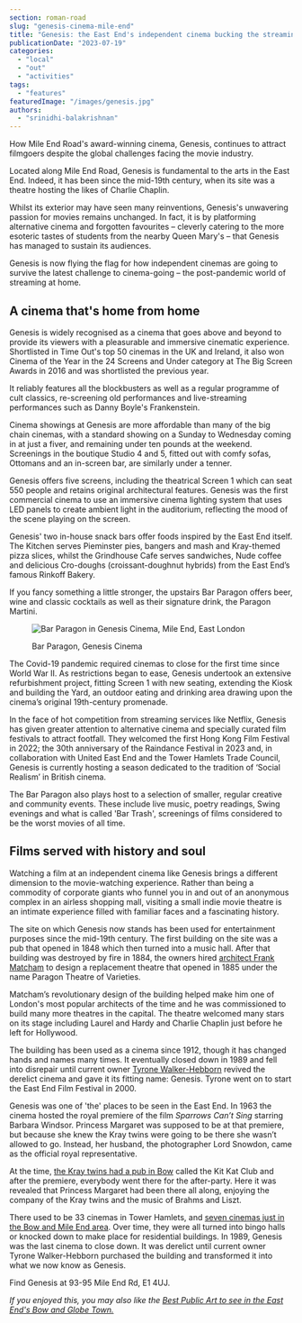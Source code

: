 ```yaml
---
section: roman-road
slug: "genesis-cinema-mile-end"
title: "Genesis: the East End's independent cinema bucking the streaming trend"
publicationDate: "2023-07-19"
categories: 
  - "local"
  - "out"
  - "activities"
tags: 
  - "features"
featuredImage: "/images/genesis.jpg"
authors: 
  - "srinidhi-balakrishnan"
---
```


How Mile End Road's award-winning cinema, Genesis, continues to attract filmgoers despite the global challenges facing the movie industry.

Located along Mile End Road, Genesis is fundamental to the arts in the East End. Indeed, it has been since the mid-19th century, when its site was a theatre hosting the likes of Charlie Chaplin.

Whilst its exterior may have seen many reinventions, Genesis's unwavering passion for movies remains unchanged. In fact, it is by platforming alternative cinema and forgotten favourites – cleverly catering to the more esoteric tastes of students from the nearby Queen Mary's – that Genesis has managed to sustain its audiences.

Genesis is now flying the flag for how independent cinemas are going to survive the latest challenge to cinema-going – the post-pandemic world of streaming at home.

## A cinema that's home from home

Genesis is widely recognised as a cinema that goes above and beyond to provide its viewers with a pleasurable and immersive cinematic experience. Shortlisted in Time Out's top 50 cinemas in the UK and Ireland, it also won Cinema of the Year in the 24 Screens and Under category at The Big Screen Awards in 2016 and was shortlisted the previous year.

It reliably features all the blockbusters as well as a regular programme of cult classics, re-screening old performances and live-streaming performances such as Danny Boyle's Frankenstein.

Cinema showings at Genesis are more affordable than many of the big chain cinemas, with a standard showing on a Sunday to Wednesday coming in at just a fiver, and remaining under ten pounds at the weekend. Screenings in the boutique Studio 4 and 5, fitted out with comfy sofas, Ottomans and an in-screen bar, are similarly under a tenner.

Genesis offers five screens, including the theatrical Screen 1 which can seat 550 people and retains original architectural features. Genesis was the first commercial cinema to use an immersive cinema lighting system that uses LED panels to create ambient light in the auditorium, reflecting the mood of the scene playing on the screen.

Genesis' two in-house snack bars offer foods inspired by the East End itself. The Kitchen serves Pieminster pies, bangers and mash and Kray-themed pizza slices, whilst the Grindhouse Cafe serves sandwiches, Nude coffee and delicious Cro-doughs (croissant-doughnut hybrids) from the East End’s famous Rinkoff Bakery.

If you fancy something a little stronger, the upstairs Bar Paragon offers beer, wine and classic cocktails as well as their signature drink, the Paragon Martini.

<figure>

![Bar Paragon in Genesis Cinema, Mile End, East London](/images/Bar-Paragon-Genesis-Cinema-Mile-End-East-London.jpg)

<figcaption>

Bar Paragon, Genesis Cinema

</figcaption>

</figure>

The Covid-19 pandemic required cinemas to close for the first time since World War II. As restrictions began to ease, Genesis undertook an extensive refurbishment project, fitting Screen 1 with new seating, extending the Kiosk and building the Yard, an outdoor eating and drinking area drawing upon the cinema’s original 19th-century promenade. 

In the face of hot competition from streaming services like Netflix, Genesis has given greater attention to alternative cinema and specially curated film festivals to attract footfall. They welcomed the first Hong Kong Film Festival in 2022; the 30th anniversary of the Raindance Festival in 2023 and, in collaboration with United East End and the Tower Hamlets Trade Council, Genesis is currently hosting a season dedicated to the tradition of ‘Social Realism’ in British cinema.

The Bar Paragon also plays host to a selection of smaller, regular creative and community events. These include live music, poetry readings, Swing evenings and what is called 'Bar Trash', screenings of films considered to be the worst movies of all time.

## Films served with history and soul

Watching a film at an independent cinema like Genesis brings a different dimension to the movie-watching experience. Rather than being a commodity of corporate giants who funnel you in and out of an anonymous complex in an airless shopping mall, visiting a small indie movie theatre is an intimate experience filled with familiar faces and a fascinating history.

The site on which Genesis now stands has been used for entertainment purposes since the mid-19th century. The first building on the site was a pub that opened in 1848 which then turned into a music hall. After that building was destroyed by fire in 1884, the owners hired [architect Frank Matcham](https://www.theguardian.com/stage/gallery/2020/may/17/mr-theatre-the-marvellous-playhouses-of-frank-matcham-in-pictures) to design a replacement theatre that opened in 1885 under the name Paragon Theatre of Varieties.

Matcham’s revolutionary design of the building helped make him one of London's most popular architects of the time and he was commissioned to build many more theatres in the capital. The theatre welcomed many stars on its stage including Laurel and Hardy and Charlie Chaplin just before he left for Hollywood.

The building has been used as a cinema since 1912, though it has changed hands and names many times. It eventually closed down in 1989 and fell into disrepair until current owner [Tyrone Walker-Hebborn](https://romanroadlondon.com/genesis-cinema-tyrone-walker-hebborn-interview/) revived the derelict cinema and gave it its fitting name: Genesis. Tyrone went on to start the East End Film Festival in 2000.

Genesis was one of 'the' places to be seen in the East End. In 1963 the cinema hosted the royal premiere of the film _Sparrows Can’t Sing_ starring Barbara Windsor. Princess Margaret was supposed to be at that premiere, but because she knew the Kray twins were going to be there she wasn’t allowed to go. Instead, her husband, the photographer Lord Snowdon, came as the official royal representative.

At the time, [the Kray twins had a pub in Bow](https://romanroadlondon.com/history-double-r-club-kray-twins-nightclub-bow-road/) called the Kit Kat Club and after the premiere, everybody went there for the after-party. Here it was revealed that Princess Margaret had been there all along, enjoying the company of the Kray twins and the music of Brahms and Liszt.

There used to be 33 cinemas in Tower Hamlets, and [seven cinemas just in the Bow and Mile End area](https://romanroadlondon.com/old-cinemas-bow-mile-end/). Over time, they were all turned into bingo halls or knocked down to make place for residential buildings. In 1989, Genesis was the last cinema to close down. It was derelict until current owner Tyrone Walker-Hebborn purchased the building and transformed it into what we now know as Genesis.

Find Genesis at 93-95 Mile End Rd, E1 4UJ.

_If you enjoyed this, you may also like the [Best Public Art to see in the East End's Bow and Globe Town.](https://romanroadlondon.com/public-art-tour-bow-globe-town/)_


